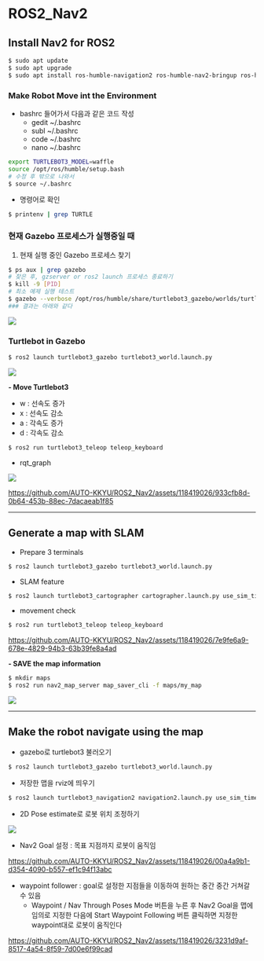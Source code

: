 # ROS2_Nav2

## Install Nav2 for ROS2
```sh
$ sudo apt update
$ sudo apt upgrade
$ sudo apt install ros-humble-navigation2 ros-humble-nav2-bringup ros-humble-turtlebot3*
```

### Make Robot Move int the Environment
- bashrc 들어가서 다음과 같은 코드 작성
    - gedit ~/.bashrc
    - subl ~/.bashrc
    - code ~/.bashrc
    - nano ~/.bashrc
```sh
export TURTLEBOT3_MODEL=waffle
source /opt/ros/humble/setup.bash
# 수정 후 밖으로 나와서
$ source ~/.bashrc
```
- 명령어로 확인
```sh
$ printenv | grep TURTLE
```

### 현재 Gazebo 프로세스가 실행중일 때
1. 현재 실행 중인 Gazebo 프로세스 찾기
```sh
$ ps aux | grep gazebo
# 찾은 후, gzserver or ros2 launch 프로세스 종료하기
$ kill -9 [PID]
# 최소 예제 실행 테스트
$ gazebo --verbose /opt/ros/humble/share/turtlebot3_gazebo/worlds/turtlebot3_world.world
### 결과는 아래와 같다
```
<img src= "https://github.com/AUTO-KKYU/ROS2_Nav2/assets/118419026/07d21176-6950-4945-b0a5-5c95dbc48b15">

### Turtlebot in Gazebo
```sh
$ ros2 launch turtlebot3_gazebo turtlebot3_world.launch.py
```
<img src= "https://github.com/AUTO-KKYU/ROS2_Nav2/assets/118419026/64ead10e-8266-404f-a7a0-57cc51ca53bc">

**- Move Turtlebot3**
- w : 선속도 증가
- x : 선속도 감소
- a : 각속도 증가
- d : 각속도 감소

```sh
$ ros2 run turtlebot3_teleop teleop_keyboard
```
- rqt_graph
<img src= "https://github.com/AUTO-KKYU/ROS2_Nav2/assets/118419026/cfee1aed-2c92-4239-985e-c77a86fa7842">

https://github.com/AUTO-KKYU/ROS2_Nav2/assets/118419026/933cfb8d-0b64-453b-88ec-7dacaeab1f85

---
## Generate a map with SLAM
- Prepare 3 terminals
```sh
$ ros2 launch turtlebot3_gazebo turtlebot3_world.launch.py
```
- SLAM feature
```sh
$ ros2 launch turtlebot3_cartographer cartographer.launch.py use_sim_time:=True
```
- movement check
```sh
$ ros2 run turtlebot3_teleop teleop_keyboard
```

https://github.com/AUTO-KKYU/ROS2_Nav2/assets/118419026/7e9fe6a9-678e-4829-94b3-63b39fe8a4ad

**- SAVE the map information**
```sh
$ mkdir maps
$ ros2 run nav2_map_server map_saver_cli -f maps/my_map
```
<img src= "https://github.com/AUTO-KKYU/ROS2_Nav2/assets/118419026/7bec6f63-8973-4c73-af54-160338f4edac">

---
## Make the robot navigate using the map
- gazebo로 turtlebot3 불러오기
```sh
$ ros2 launch turtlebot3_gazebo turtlebot3_world.launch.py
```
- 저장한 맵을 rviz에 띄우기 
```sh
$ ros2 launch turtlebot3_navigation2 navigation2.launch.py use_sim_time:=True map:=maps/my_map.yaml
```

- 2D Pose estimate로 로봇 위치 조정하기
<img src= "https://github.com/AUTO-KKYU/ROS2_Nav2/assets/118419026/02911ae2-0ea6-4317-9955-5f164f5de56e">

- Nav2 Goal 설정 : 목표 지점까지 로봇이 움직임
  
https://github.com/AUTO-KKYU/ROS2_Nav2/assets/118419026/00a4a9b1-d354-4090-b557-ef1c94f13abc

- waypoint follower : goal로 설정한 지점들을 이동하여 원하는 중간 중간 거쳐갈 수 있음
    - Waypoint / Nav Through Poses Mode 버튼을 누른 후 Nav2 Goal을 맵에 임의로 지정한 다음에 Start Waypoint Following 버튼 클릭하면 지정한 waypoint대로 로봇이 움직인다

https://github.com/AUTO-KKYU/ROS2_Nav2/assets/118419026/3231d9af-8517-4a54-8f59-7d00e6f99cad



